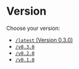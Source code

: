 # Version

Choose your version:

* [`/latest` (Version 0.3.0)](/latest/ ':ignore')
* [`/v0.3.0`](/v0.3.0/ ':ignore')
* [`/v0.2.0`](/v0.2.0/ ':ignore')
* [`/v0.1.0`](/v0.1.0/ ':ignore')
